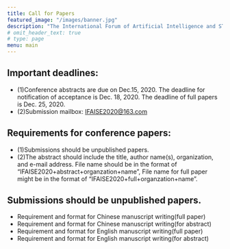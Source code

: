 ```yaml
---
title: Call for Papers
featured_image: "/images/banner.jpg"
description: "The International Forum of Artificial Intelligence and STEM Education Online"
# omit_header_text: true
# type: page
menu: main
---
```



## Important deadlines:

- (1)Conference abstracts are due on Dec.15, 2020. The deadline for notification of acceptance is Dec. 18, 2020. The deadline of full papers is Dec. 25, 2020.
- (2)Submission mailbox: IFAISE2020@163.com

## Requirements for conference papers:
- (1)Submissions should be unpublished papers.
- (2)The abstract should include the title, author name(s), organization, and e-mail address. File name should be in the format of “IFAISE2020+abstract+organzation+name”, File name for full paper might be in the format of “IFAISE2020+full+organzation+name”.

## Submissions should be unpublished papers.
- Requirement and format for Chinese manuscript writing(full paper)
- Requirement and format for Chinese manuscript writing(for abstract)
- Requirement and format for English manuscript writing(full paper)
- Requirement and format for English manuscript writing(for abstract)
